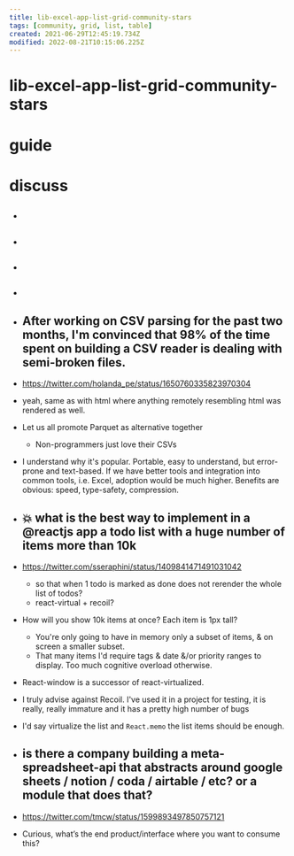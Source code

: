 ```yaml
---
title: lib-excel-app-list-grid-community-stars
tags: [community, grid, list, table]
created: 2021-06-29T12:45:19.734Z
modified: 2022-08-21T10:15:06.225Z
---
```


# lib-excel-app-list-grid-community-stars

# guide

# discuss
- ## 

- ## 

- ## 

- ## 

- ## After working on CSV parsing for the past two months, I'm convinced that 98% of the time spent on building a CSV reader is dealing with semi-broken files.
- https://twitter.com/holanda_pe/status/1650760335823970304
- yeah, same as with html where anything remotely resembling html was rendered as well.

- Let us all promote Parquet as alternative together 
  - Non-programmers just love their CSVs
- I understand why it's popular. Portable, easy to understand, but error-prone and text-based. If we have better tools and integration into common tools, i.e. Excel, adoption would be much higher. Benefits are obvious: speed, type-safety, compression.

- ## 💥 what is the best way to implement in a @reactjs app a todo list with a huge number of items more than 10k
- https://twitter.com/sseraphini/status/1409841471491031042
  - so that when 1 todo is marked as done does not rerender the whole list of todos?
  - react-virtual + recoil?
- How will you show 10k items at once?  Each item is 1px tall?
  - You're only going to have in memory only a subset of items, & on screen a smaller subset.
  - That many items I'd require tags & date &/or priority ranges to display. Too much cognitive overload otherwise.
- React-window is a successor of react-virtualized.
- I truly advise against Recoil. I've used it in a project for testing, it is really, really immature and it has a pretty high number of bugs
- I'd say virtualize the list and `React.memo` the list items should be enough.

- ## is there a company building a meta-spreadsheet-api that abstracts around google sheets / notion / coda / airtable / etc? or a module that does that?
- https://twitter.com/tmcw/status/1599893497850757121
- Curious, what’s the end product/interface where you want to consume this?

